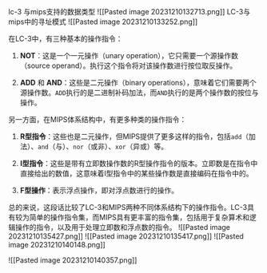 lc-3 与mips支持的数据类型
![[Pasted image 20231210132713.png]]
LC-3与mips中的寻址模式
![[Pasted image 20231210133252.png]]

在LC-3中，有三种基本的操作指令：

1. **NOT**：这是一个一元操作（unary operation），它只需要一个源操作数（source operand）。执行这个指令将对该操作数进行按位取反操作。

2. **ADD** 和 **AND**：这些是二元操作（binary operations），意味着它们需要两个源操作数。`ADD`执行的是二进制补码加法，而`AND`执行的是两个操作数的按位与操作。

另一方面，在MIPS体系结构中，有更多种类的操作指令：

1. **R型指令**：这些也是二元操作，但MIPS提供了更多这样的指令，包括`add`（加法）、`and`（与）、`nor`（或非）、`xor`（异或）等。

2. **I型指令**：这些是带有立即数操作数的R型操作指令的版本。立即数是在指令中直接给出的数值，这意味着I型指令中的某些操作数是直接编码在指令中的。

3. **F型操作**：表示浮点操作，即对浮点数进行的操作。

总的来说，这段话比较了LC-3和MIPS两种不同体系结构下的操作指令。LC-3具有较为简单的操作指令集，而MIPS具有更丰富的指令集，包括用于复杂算术和逻辑操作的指令，以及用于处理立即数和浮点数的指令。
![[Pasted image 20231210135427.png]]
![[Pasted image 20231210135417.png]]
![[Pasted image 20231210140148.png]]

![[Pasted image 20231210140357.png]]